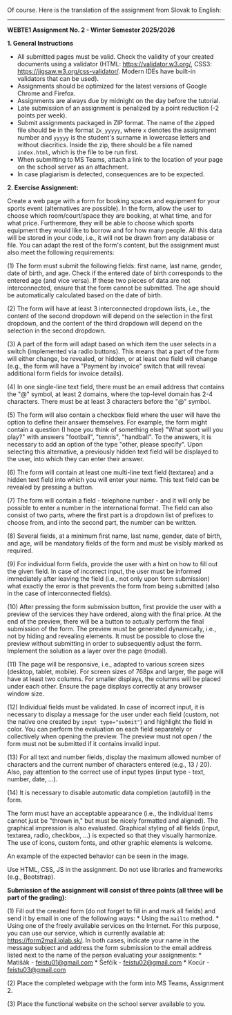 Of course. Here is the translation of the assignment from Slovak to English:

***

**WEBTE1 Assignment No. 2 - Winter Semester 2025/2026**

**1. General Instructions**
*   All submitted pages must be valid. Check the validity of your created documents using a validator (HTML: https://validator.w3.org/, CSS3: https://jigsaw.w3.org/css-validator/. Modern IDEs have built-in validators that can be used).
*   Assignments should be optimized for the latest versions of Google Chrome and Firefox.
*   Assignments are always due by midnight on the day before the tutorial.
*   Late submission of an assignment is penalized by a point reduction (-2 points per week).
*   Submit assignments packaged in ZIP format. The name of the zipped file should be in the format `Zx_yyyyy`, where `x` denotes the assignment number and `yyyyy` is the student's surname in lowercase letters and without diacritics. Inside the zip, there should be a file named `index.html`, which is the file to be run first.
*   When submitting to MS Teams, attach a link to the location of your page on the school server as an attachment.
*   In case plagiarism is detected, consequences are to be expected.

**2. Exercise Assignment:**

Create a web page with a form for booking spaces and equipment for your sports event (alternatives are possible). In the form, allow the user to choose which room/court/space they are booking, at what time, and for what price. Furthermore, they will be able to choose which sports equipment they would like to borrow and for how many people. All this data will be stored in your code, i.e., it will not be drawn from any database or file. You can adapt the rest of the form's content, but the assignment must also meet the following requirements:

(1) The form must submit the following fields: first name, last name, gender, date of birth, and age. Check if the entered date of birth corresponds to the entered age (and vice versa). If these two pieces of data are not interconnected, ensure that the form cannot be submitted. The age should be automatically calculated based on the date of birth.

(2) The form will have at least 3 interconnected dropdown lists, i.e., the content of the second dropdown will depend on the selection in the first dropdown, and the content of the third dropdown will depend on the selection in the second dropdown.

(3) A part of the form will adapt based on which item the user selects in a switch (implemented via radio buttons). This means that a part of the form will either change, be revealed, or hidden, or at least one field will change (e.g., the form will have a "Payment by invoice" switch that will reveal additional form fields for invoice details).

(4) In one single-line text field, there must be an email address that contains the "@" symbol, at least 2 domains, where the top-level domain has 2-4 characters. There must be at least 3 characters before the "@" symbol.

(5) The form will also contain a checkbox field where the user will have the option to define their answer themselves. For example, the form might contain a question (I hope you think of something else) "What sport will you play?" with answers "football", "tennis", "handball". To the answers, it is necessary to add an option of the type "other, please specify". Upon selecting this alternative, a previously hidden text field will be displayed to the user, into which they can enter their answer.

(6) The form will contain at least one multi-line text field (textarea) and a hidden text field into which you will enter your name. This text field can be revealed by pressing a button.

(7) The form will contain a field - telephone number - and it will only be possible to enter a number in the international format. The field can also consist of two parts, where the first part is a dropdown list of prefixes to choose from, and into the second part, the number can be written.

(8) Several fields, at a minimum first name, last name, gender, date of birth, and age, will be mandatory fields of the form and must be visibly marked as required.

(9) For individual form fields, provide the user with a hint on how to fill out the given field. In case of incorrect input, the user must be informed immediately after leaving the field (i.e., not only upon form submission) what exactly the error is that prevents the form from being submitted (also in the case of interconnected fields).

(10) After pressing the form submission button, first provide the user with a preview of the services they have ordered, along with the final price. At the end of the preview, there will be a button to actually perform the final submission of the form. The preview must be generated dynamically, i.e., not by hiding and revealing elements. It must be possible to close the preview without submitting in order to subsequently adjust the form. Implement the solution as a layer over the page (modal).

(11) The page will be responsive, i.e., adapted to various screen sizes (desktop, tablet, mobile). For screen sizes of 768px and larger, the page will have at least two columns. For smaller displays, the columns will be placed under each other. Ensure the page displays correctly at any browser window size.

(12) Individual fields must be validated. In case of incorrect input, it is necessary to display a message for the user under each field (custom, not the native one created by `input type="submit"`) and highlight the field in color. You can perform the evaluation on each field separately or collectively when opening the preview. The preview must not open / the form must not be submitted if it contains invalid input.

(13) For all text and number fields, display the maximum allowed number of characters and the current number of characters entered (e.g., 13 / 20). Also, pay attention to the correct use of input types (input type - text, number, date, ...).

(14) It is necessary to disable automatic data completion (autofill) in the form.

The form must have an acceptable appearance (i.e., the individual items cannot just be "thrown in," but must be nicely formatted and aligned). The graphical impression is also evaluated. Graphical styling of all fields (input, textarea, radio, checkbox, ...) is expected so that they visually harmonize. The use of icons, custom fonts, and other graphic elements is welcome.

An example of the expected behavior can be seen in the image.

Use HTML, CSS, JS in the assignment. Do not use libraries and frameworks (e.g., Bootstrap).

**Submission of the assignment will consist of three points (all three will be part of the grading):**

(1) Fill out the created form (do not forget to fill in and mark all fields) and send it by email in one of the following ways:
    *   Using the `mailto` method.
    *   Using one of the freely available services on the Internet. For this purpose, you can use our service, which is currently available at: https://form2mail.iolab.sk/.
    In both cases, indicate your name in the message subject and address the form submission to the email address listed next to the name of the person evaluating your assignments:
    *   Matišák - feistu01@gmail.com
    *   Šefčík - feistu02@gmail.com
    *   Kocúr - feistu03@gmail.com

(2) Place the completed webpage with the form into MS Teams, Assignment 2.

(3) Place the functional website on the school server available to you.
